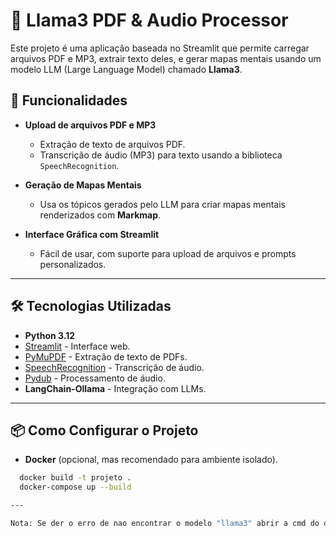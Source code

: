 # 🦙 Llama3 PDF & Audio Processor

Este projeto é uma aplicação baseada no Streamlit que permite carregar arquivos PDF e MP3, extrair texto deles, e gerar mapas mentais usando um modelo LLM (Large Language Model) chamado **Llama3**.

## 🚀 Funcionalidades

- **Upload de arquivos PDF e MP3**
  - Extração de texto de arquivos PDF.
  - Transcrição de áudio (MP3) para texto usando a biblioteca `SpeechRecognition`.
  
- **Geração de Mapas Mentais**
  - Usa os tópicos gerados pelo LLM para criar mapas mentais renderizados com **Markmap**.

- **Interface Gráfica com Streamlit**
  - Fácil de usar, com suporte para upload de arquivos e prompts personalizados.

---

## 🛠️ Tecnologias Utilizadas

- **Python 3.12**
- [Streamlit](https://streamlit.io) - Interface web.
- [PyMuPDF](https://pymupdf.readthedocs.io/en/latest/) - Extração de texto de PDFs.
- [SpeechRecognition](https://pypi.org/project/SpeechRecognition/) - Transcrição de áudio.
- [Pydub](https://pypi.org/project/pydub/) - Processamento de áudio.
- **LangChain-Ollama** - Integração com LLMs.

---

## 📦 Como Configurar o Projeto

- **Docker** (opcional, mas recomendado para ambiente isolado).

```bash
  docker build -t projeto .
  docker-compose up --build

---

Nota: Se der o erro de nao encontrar o modelo "llama3" abrir a cmd do docker "docker exec -it llama3_pdf-olama-1 bash" e  instalar llama3 "ollama pull llama3"

